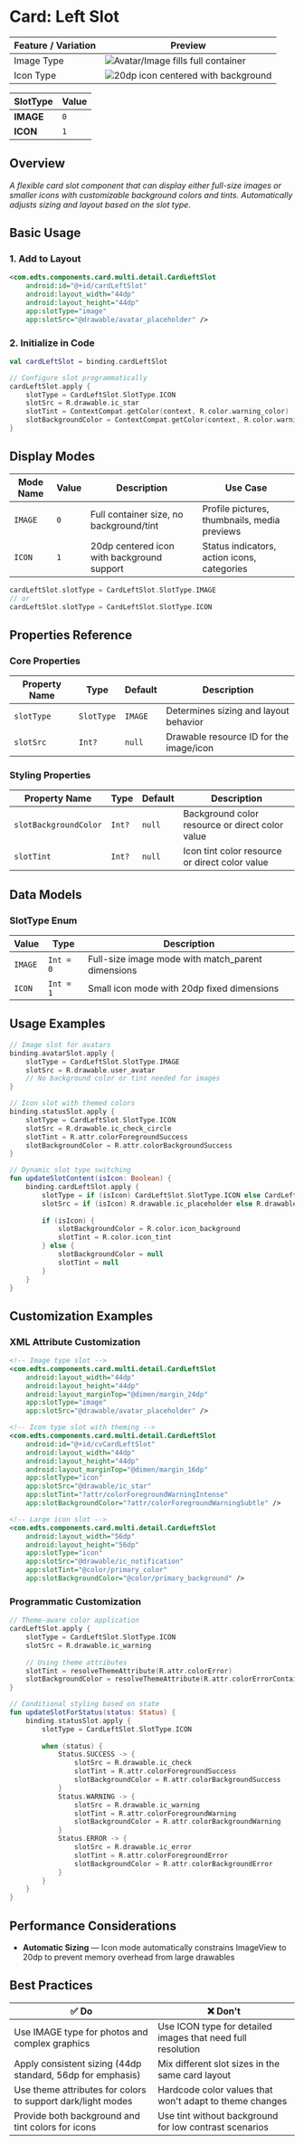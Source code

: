 # Card: Left Slot

| Feature / Variation | Preview                                                                                                                       |
| ------------------- |-------------------------------------------------------------------------------------------------------------------------------|
| Image Type | ![Avatar/Image fills full container](https://res.cloudinary.com/dacnnk5j4/image/upload/w_500,c_scale,q_auto,f_auto/v1759286743/cls_image_type_ngrzy6.png) |
| Icon Type | ![20dp icon centered with background](https://res.cloudinary.com/dacnnk5j4/image/upload/w_500,c_scale,q_auto,f_auto/v1759286743/cls_icon_type_seo2us.png)                                                                                       |

| **SlotType** | **Value** |
| ------------ | --------- |
| **IMAGE** | `0` |
| **ICON** | `1` |

## Overview

*A flexible card slot component that can display either full-size images or smaller icons with customizable background colors and tints. Automatically adjusts sizing and layout based on the slot type.*

## Basic Usage

### 1. Add to Layout

```xml
<com.edts.components.card.multi.detail.CardLeftSlot
    android:id="@+id/cardLeftSlot"
    android:layout_width="44dp"
    android:layout_height="44dp"
    app:slotType="image"
    app:slotSrc="@drawable/avatar_placeholder" />
```

### 2. Initialize in Code

```kotlin
val cardLeftSlot = binding.cardLeftSlot

// Configure slot programmatically
cardLeftSlot.apply {
    slotType = CardLeftSlot.SlotType.ICON
    slotSrc = R.drawable.ic_star
    slotTint = ContextCompat.getColor(context, R.color.warning_color)
    slotBackgroundColor = ContextCompat.getColor(context, R.color.warning_background)
}
```

## Display Modes

| Mode Name | Value | Description | Use Case |
| --------- | ----- | ----------- | -------- |
| `IMAGE` | `0` | Full container size, no background/tint | Profile pictures, thumbnails, media previews |
| `ICON` | `1` | 20dp centered icon with background support | Status indicators, action icons, categories |

```kotlin
cardLeftSlot.slotType = CardLeftSlot.SlotType.IMAGE
// or
cardLeftSlot.slotType = CardLeftSlot.SlotType.ICON
```

## Properties Reference

### Core Properties

| Property Name | Type | Default | Description |
| ------------- | ---- | ------- | ----------- |
| `slotType` | `SlotType` | `IMAGE` | Determines sizing and layout behavior |
| `slotSrc` | `Int?` | `null` | Drawable resource ID for the image/icon |

### Styling Properties

| Property Name | Type | Default | Description |
| ------------- | ---- | ------- | ----------- |
| `slotBackgroundColor` | `Int?` | `null` | Background color resource or direct color value |
| `slotTint` | `Int?` | `null` | Icon tint color resource or direct color value |

## Data Models

### SlotType Enum

| Value | Type | Description |
| ----- | ---- | ----------- |
| `IMAGE` | `Int = 0` | Full-size image mode with match_parent dimensions |
| `ICON` | `Int = 1` | Small icon mode with 20dp fixed dimensions |

## Usage Examples

```kotlin
// Image slot for avatars
binding.avatarSlot.apply {
    slotType = CardLeftSlot.SlotType.IMAGE
    slotSrc = R.drawable.user_avatar
    // No background color or tint needed for images
}

// Icon slot with themed colors
binding.statusSlot.apply {
    slotType = CardLeftSlot.SlotType.ICON
    slotSrc = R.drawable.ic_check_circle
    slotTint = R.attr.colorForegroundSuccess
    slotBackgroundColor = R.attr.colorBackgroundSuccess
}

// Dynamic slot type switching
fun updateSlotContent(isIcon: Boolean) {
    binding.cardLeftSlot.apply {
        slotType = if (isIcon) CardLeftSlot.SlotType.ICON else CardLeftSlot.SlotType.IMAGE
        slotSrc = if (isIcon) R.drawable.ic_placeholder else R.drawable.image_placeholder
        
        if (isIcon) {
            slotBackgroundColor = R.color.icon_background
            slotTint = R.color.icon_tint
        } else {
            slotBackgroundColor = null
            slotTint = null
        }
    }
}
```

## Customization Examples

### XML Attribute Customization

```xml
<!-- Image type slot -->
<com.edts.components.card.multi.detail.CardLeftSlot
    android:layout_width="44dp"
    android:layout_height="44dp"
    android:layout_marginTop="@dimen/margin_24dp"
    app:slotType="image"
    app:slotSrc="@drawable/avatar_placeholder" />

<!-- Icon type slot with theming -->
<com.edts.components.card.multi.detail.CardLeftSlot
    android:id="@+id/cvCardLeftSlot"
    android:layout_width="44dp"
    android:layout_height="44dp"
    android:layout_marginTop="@dimen/margin_16dp"
    app:slotType="icon"
    app:slotSrc="@drawable/ic_star"
    app:slotTint="?attr/colorForegroundWarningIntense"
    app:slotBackgroundColor="?attr/colorForegroundWarningSubtle" />

<!-- Large icon slot -->
<com.edts.components.card.multi.detail.CardLeftSlot
    android:layout_width="56dp"
    android:layout_height="56dp"
    app:slotType="icon"
    app:slotSrc="@drawable/ic_notification"
    app:slotTint="@color/primary_color"
    app:slotBackgroundColor="@color/primary_background" />
```

### Programmatic Customization

```kotlin
// Theme-aware color application
cardLeftSlot.apply {
    slotType = CardLeftSlot.SlotType.ICON
    slotSrc = R.drawable.ic_warning
    
    // Using theme attributes
    slotTint = resolveThemeAttribute(R.attr.colorError)
    slotBackgroundColor = resolveThemeAttribute(R.attr.colorErrorContainer)
}

// Conditional styling based on state
fun updateSlotForStatus(status: Status) {
    binding.statusSlot.apply {
        slotType = CardLeftSlot.SlotType.ICON
        
        when (status) {
            Status.SUCCESS -> {
                slotSrc = R.drawable.ic_check
                slotTint = R.attr.colorForegroundSuccess
                slotBackgroundColor = R.attr.colorBackgroundSuccess
            }
            Status.WARNING -> {
                slotSrc = R.drawable.ic_warning
                slotTint = R.attr.colorForegroundWarning
                slotBackgroundColor = R.attr.colorBackgroundWarning
            }
            Status.ERROR -> {
                slotSrc = R.drawable.ic_error
                slotTint = R.attr.colorForegroundError
                slotBackgroundColor = R.attr.colorBackgroundError
            }
        }
    }
}
```

## Performance Considerations

- **Automatic Sizing** — Icon mode automatically constrains ImageView to 20dp to prevent memory overhead from large drawables

## Best Practices

| ✅ Do | ❌ Don't |
| ----- | ------- |
| Use IMAGE type for photos and complex graphics | Use ICON type for detailed images that need full resolution |
| Apply consistent sizing (44dp standard, 56dp for emphasis) | Mix different slot sizes in the same card layout |
| Use theme attributes for colors to support dark/light modes | Hardcode color values that won't adapt to theme changes |
| Provide both background and tint colors for icons | Use tint without background for low contrast scenarios |
